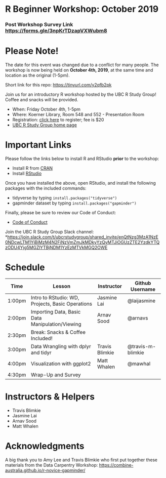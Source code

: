 # R Beginner Workshop: October 2019

### Post Workshop Survey Link https://forms.gle/3npKrTDzapVXWubm8

# Please Note!
The date for this event was changed due to a conflict for many people. The workshop is now being held on **October 4th, 2019**, at the same time and location as the original (1-5pm).

Short link for this repo: https://tinyurl.com/y2qfb2pk

Join us for an introductory R workshop hosted by the UBC R Study Group! Coffee and snacks will be provided.

* When: Friday October 4th, 1-5pm
* Where: Koerner Library, Room 548 and 552 - Presentation Room
* Registration: [click here](https://www.eventbrite.ca/e/r-beginner-workshop-tickets-68936650377) to register; fee is $20
* [UBC R Study Group home page](https://ubc-r-study-group.github.io/studyGroup/)


# Important Links
Please follow the links below to install R and RStudio **prior** to the workshop:
* Install R from [CRAN](https://cran.r-project.org/)
* Install [RStudio](https://www.rstudio.com/)

Once you have installed the above, open RStudio, and install the following packages with the included commands:
* tidyverse by typing `install.packages("tidyverse")`
* gapminder dataset by typing `install.packages("gapminder")`

Finally, please be sure to review our Code of Conduct:
* [Code of Conduct](https://docs.carpentries.org/topic_folders/policies/code-of-conduct.html)

Join the UBC R Study Group Slack channel:
*https://join.slack.com/t/ubcrstudygroup/shared_invite/enQtNzg3MzA1NzE0NDcwLTM1YjBiMzM4N2FiNzVmZmJkMDkyYzQyMTJiOGUzZTE2YzdkYTQzODU4Yjg5MGZlYTBjNDM1YzEzMTVkMGQ2OWE

# Schedule

| Time | Lesson | Instructor | Github Username |
|-----------|------------|---------|--------|
| 1:00pm | Intro to RStudio: WD, Projects, Basic Operations | Jasmine Lai | @laijasmine |
| 2:00pm | Importing Data, Basic Data Manipulation/Viewing | Arnav Sood | @arnavs |
| 2:30pm | Break: Snacks & Coffee Included! | | |
| 3:00pm | Data Wrangling with dplyr and tidyr | Travis Blimkie | @travis-m-blimkie |
| 4:00pm | Visualization with ggplot2 | Matt Whalen| @mawhal |
| 4:30pm | Wrap-Up and Survey | | |


# Instructors & Helpers

* Travis Blimkie
* Jasmine Lai
* Arnav Sood
* Matt Whalen

# Acknowledgments
A big thank you to Amy Lee and Travis Blimkie who first put together these materials from the Data Carpentry Workshop: https://combine-australia.github.io/r-novice-gapminder/
